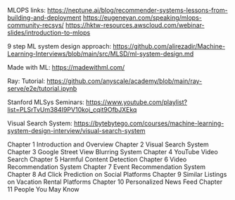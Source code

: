 MLOPS links:
https://neptune.ai/blog/recommender-systems-lessons-from-building-and-deployment
https://eugeneyan.com/speaking/mlops-community-recsys/
https://hktw-resources.awscloud.com/webinar-slides/introduction-to-mlops




9 step ML system design approach: https://github.com/alirezadir/Machine-Learning-Interviews/blob/main/src/MLSD/ml-system-design.md


Made with ML: https://madewithml.com/

Ray: 
Tutorial: https://github.com/anyscale/academy/blob/main/ray-serve/e2e/tutorial.ipynb

Stanford MLSys Seminars: https://www.youtube.com/playlist?list=PLSrTvUm384I9PV10koj_cqit9OfbJXEkq

Visual Search System: https://bytebytego.com/courses/machine-learning-system-design-interview/visual-search-system


Chapter 1 Introduction and Overview
Chapter 2 Visual Search System
Chapter 3 Google Street View Blurring System
Chapter 4 YouTube Video Search
Chapter 5 Harmful Content Detection
Chapter 6 Video Recommendation System
Chapter 7 Event Recommendation System
Chapter 8 Ad Click Prediction on Social Platforms
Chapter 9 Similar Listings on Vacation Rental Platforms
Chapter 10 Personalized News Feed
Chapter 11 People You May Know
